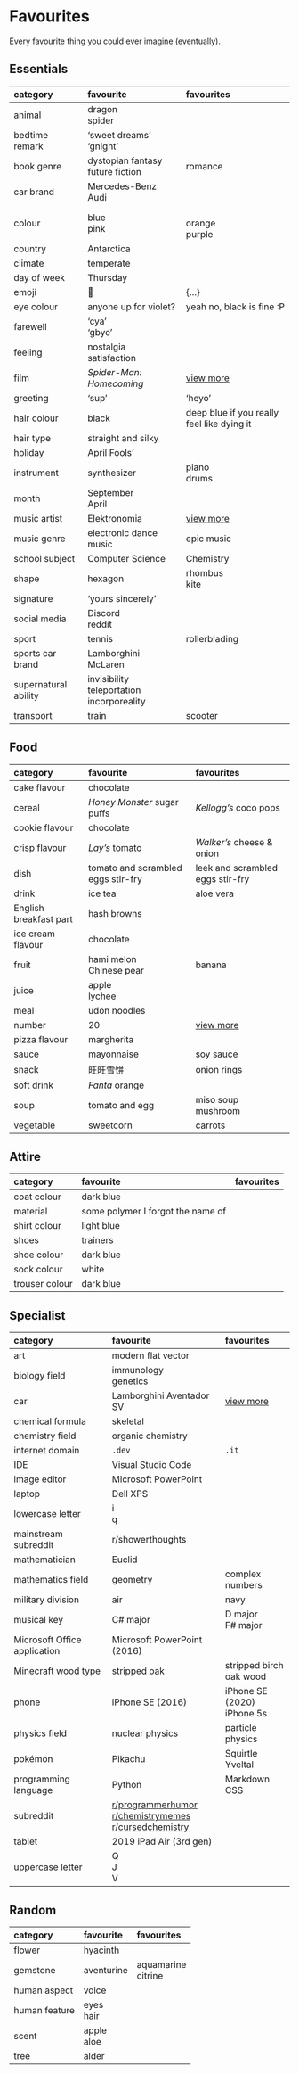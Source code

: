 # Favourites

Every favourite thing you could ever imagine (eventually).


## Essentials

| category | favourite | favourites |
| :------- | :-------- | :--------- |
| animal | dragon <br> spider | |
| bedtime remark | ‘sweet dreams’ <br> ‘gnight’ | |
| book genre | dystopian fantasy future fiction | romance |
| car brand | Mercedes-Benz <br> Audi | |
| colour | blue <br> pink | <br> orange <br> purple |
| country | Antarctica | |
| climate | temperate | |
| day of week | Thursday | |
| emoji | 👀 | {...} |
| eye colour | anyone up for violet? | yeah no, black is fine :P |
| farewell | ‘cya’ <br> ‘gbye’ | |
| feeling | nostalgia <br> satisfaction | |
| film | *Spider-Man: Homecoming* | [view more](films.md) |
| greeting | ‘sup’ | ‘heyo’ |
| hair colour | black | deep blue if you really feel like dying it |
| hair type | straight and silky | |
| holiday | April Fools’ | |
| instrument | synthesizer | piano <br> drums |
| month | September <br> April | |
| music artist | Elektronomia | [view more](music.md) |
| music genre | electronic dance music | epic music |
| school subject | Computer Science | Chemistry |
| shape | hexagon | rhombus <br> kite |
| signature | ‘yours sincerely’ | |
| social media | Discord <br> reddit | |
| sport | tennis | rollerblading |
| sports car brand | Lamborghini <br> McLaren | |
| supernatural ability | invisibility <br> teleportation <br> incorporeality | |
| transport | train | scooter |


## Food

| category | favourite | favourites |
| :------- | :-------- | :--------- |
| cake flavour | chocolate |
| cereal | *Honey Monster* sugar puffs | *Kellogg’s* coco pops |
| cookie flavour | chocolate | |
| crisp flavour | *Lay’s* tomato | *Walker’s* cheese & onion |
| dish | tomato and scrambled eggs stir-fry | leek and scrambled eggs stir-fry |
| drink | ice tea | aloe vera |
| English breakfast part | hash browns | |
| ice cream flavour | chocolate | |
| fruit | hami melon <br> Chinese pear | banana |
| juice | apple <br> lychee | |
| meal | udon noodles | |
| number | 20 | [view more](numbers.md)
| pizza flavour | margherita | |
| sauce | mayonnaise | soy sauce |
| snack | 旺旺雪饼 | onion rings |
| soft drink | *Fanta* orange | |
| soup | tomato and egg | miso soup <br> mushroom |
| vegetable | sweetcorn | carrots |


## Attire

| category | favourite | favourites |
| :------- | :-------- | :--------- |
| coat colour | dark blue | |
| material | some polymer I forgot the name of | |
| shirt colour | light blue | |
| shoes | trainers | |
| shoe colour | dark blue | |
| sock colour | white | |
| trouser colour | dark blue | |


## Specialist

| category | favourite | favourites |
| :------- | :-------- | :--------- |
| art | modern flat vector | |
| biology field | immunology <br> genetics | |
| car | Lamborghini Aventador SV | [view more](cars.md) |
| chemical formula | skeletal | |
| chemistry field | organic chemistry | |
| internet domain | `.dev` | `.it` |
| IDE | Visual Studio Code | |
| image editor | Microsoft PowerPoint | |
| laptop | Dell XPS | |
| lowercase letter | i <br> q | |
| mainstream subreddit | r/showerthoughts | |
| mathematician | Euclid | |
| mathematics field | geometry | complex numbers |
| military division | air | navy |
| musical key | C# major | D major <br> F# major |
| Microsoft Office application | Microsoft PowerPoint (2016) | |
| Minecraft wood type | stripped oak | stripped birch <br> oak wood |
| phone | iPhone SE (2016) | iPhone SE (2020) <br> iPhone 5s |
| physics field | nuclear physics | particle physics |
| pokémon | Pikachu | Squirtle <br> Yveltal |
| programming language | Python | Markdown <br> CSS |
| subreddit | [r/programmerhumor](https://reddit.com/r/programmerhumor) <br> [r/chemistrymemes](https://reddit.com/r/chemistrymemes) <br> [r/cursedchemistry](https://reddit.com/r/cursedchemistry) | |
| tablet | 2019 iPad Air (3rd gen) | |
| uppercase letter | Q <br> J <br> V | |


## Random

| category | favourite | favourites |
| :------- | :-------- | :--------- |
| flower | hyacinth | |
| gemstone | aventurine | aquamarine <br> citrine |
| human aspect | voice | |
| human feature | eyes <br> hair | |
| scent | apple <br> aloe | |
| tree | alder | |
